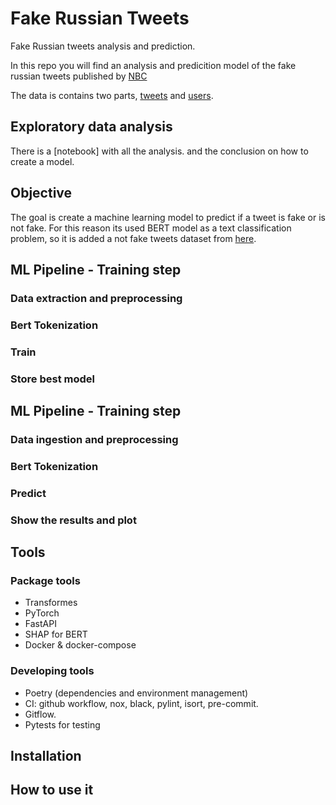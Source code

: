 # Fake Russian Tweets
Fake Russian tweets analysis and prediction.

In this repo you will find an analysis and predicition model of the fake russian tweets published by [NBC](https://www.nbcnews.com/tech/social-media/now-available-more-200-000-deleted-russian-troll-tweets-n844731)

The data is contains two parts, [tweets](http://nodeassets.nbcnews.com/russian-twitter-trolls/tweets.csv) and [users](http://nodeassets.nbcnews.com/russian-twitter-trolls/users.csv).

## Exploratory data analysis
There is a [notebook] with all the analysis. and the conclusion on how to create a model.


## Objective
The goal is create a machine learning model to predict if a tweet is fake or is not fake.
For this reason its used BERT model as a text classification problem, so it is added a not fake tweets dataset from [here]().

## ML Pipeline - Training step
### Data extraction and preprocessing

### Bert Tokenization

### Train

### Store best model

## ML Pipeline - Training step
### Data ingestion and preprocessing

### Bert Tokenization

### Predict

### Show the results and plot

## Tools

### Package tools
- Transformes
- PyTorch
- FastAPI
- SHAP for BERT
- Docker & docker-compose

### Developing tools
- Poetry (dependencies and environment management)
- CI: github workflow, nox, black, pylint, isort, pre-commit.
- Gitflow.
- Pytests for testing

## Installation

## How to use it